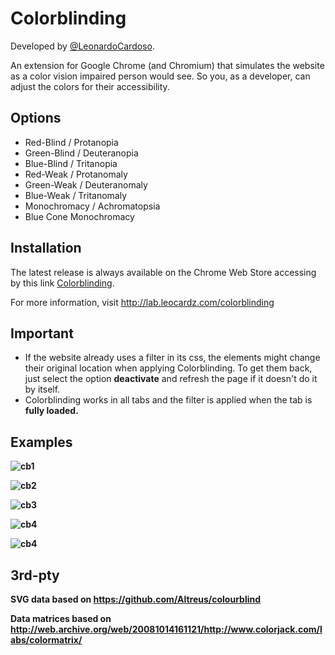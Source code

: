 Colorblinding
==========

Developed by <a href='https://github.com/LeonardoCardoso' target='_blank'>@LeonardoCardoso</a>. 

An extension for Google Chrome (and Chromium) that simulates the website as a color vision impaired person would see. 
So you, as a developer, can adjust the colors for their accessibility.


Options
-------

<ul>
<li> Red-Blind / Protanopia </li>

<li> Green-Blind / Deuteranopia </li>

<li> Blue-Blind / Tritanopia </li>

<li> Red-Weak / Protanomaly </li>

<li> Green-Weak / Deuteranomaly </li>

<li> Blue-Weak / Tritanomaly </li>

<li> Monochromacy / Achromatopsia </li>

<li> Blue Cone Monochromacy </li>
</ul>


Installation
------------

The latest release is always available on the Chrome Web Store  accessing by this link <a href="https://chrome.google.com/webstore/detail/colorblinding/dgbgleaofjainknadoffbjkclicbbgaa">Colorblinding</a>.

For more information, visit http://lab.leocardz.com/colorblinding


Important
------------

- If the website already uses a filter in its css, the elements might change their original location when applying Colorblinding. To get them back, just select the option <b>deactivate</b> and refresh the page if it doesn't do it by itself.
- Colorblinding works in all tabs and the filter is applied when the tab is <b>fully loaded<b>.

Examples
------------

![cb1](https://dl.dropboxusercontent.com/s/czsbyjgu5q7km7z/cb1.png)

![cb2](https://dl.dropboxusercontent.com/s/jo6jpx1q8f8b2lf/cb2.png)

![cb3](https://dl.dropboxusercontent.com/s/97ahi1lg7uznqr4/cb3.png)

![cb4](https://dl.dropboxusercontent.com/s/54o1qvvyfpubq9z/cb4.png)

![cb4](https://dl.dropboxusercontent.com/s/04s7hn40zh118bb/cb5.png)



3rd-pty
------------

SVG data based on https://github.com/Altreus/colourblind

Data matrices based on http://web.archive.org/web/20081014161121/http://www.colorjack.com/labs/colormatrix/